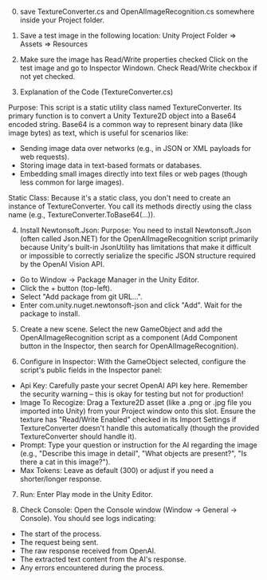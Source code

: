 0. save TextureConverter.cs and OpenAIImageRecognition.cs somewhere inside your Project folder. 

1. Save a test image in the following location:
Unity Project Folder => Assets => Resources

2. Make sure the image has Read/Write properties checked
Click on the test image and go to Inspector Windown. Check Read/Write checkbox if not yet checked. 


3. Explanation of the Code (TextureConverter.cs)

Purpose: This script is a static utility class named TextureConverter. Its primary function is to convert a Unity Texture2D object into a Base64 encoded string. Base64 is a common way to represent binary data (like image bytes) as text, which is useful for scenarios like:
* Sending image data over networks (e.g., in JSON or XML payloads for web requests).
* Storing image data in text-based formats or databases.
* Embedding small images directly into text files or web pages (though less common for large images).

Static Class: Because it's a static class, you don't need to create an instance of TextureConverter. You call its methods directly using the class name (e.g., TextureConverter.ToBase64(...)).

4. Install Newtonsoft.Json: 
Purpose: You need to install Newtonsoft.Json (often called Json.NET) for the OpenAIImageRecognition script primarily because Unity's built-in JsonUtility has limitations that make it difficult or impossible to correctly serialize the specific JSON structure required by the OpenAI Vision API. 

* Go to Window -> Package Manager in the Unity Editor.
* Click the + button (top-left).
* Select "Add package from git URL...".
* Enter com.unity.nuget.newtonsoft-json and click "Add". Wait for the package to install.

5. Create a new scene. Select the new GameObject and add the OpenAIImageRecognition script as a component (Add Component button in the Inspector, then search for OpenAIImageRecognition).

6. Configure in Inspector: With the GameObject selected, configure the script's public fields in the Inspector panel: 
* Api Key: Carefully paste your secret OpenAI API key here. Remember the security warning – this is okay for testing but not for production!
* Image To Recogize: Drag a Texture2D asset (like a .png or .jpg file you imported into Unity) from your Project window onto this slot. Ensure the texture has "Read/Write Enabled" checked in its Import Settings if TextureConverter doesn't handle this automatically (though the provided TextureConverter should handle it).
* Prompt: Type your question or instruction for the AI regarding the image (e.g., "Describe this image in detail", "What objects are present?", "Is there a cat in this image?").
* Max Tokens: Leave as default (300) or adjust if you need a shorter/longer response.

7. Run: Enter Play mode in the Unity Editor.

8. Check Console: Open the Console window (Window -> General -> Console). You should see logs indicating: 
* The start of the process.
* The request being sent.
* The raw response received from OpenAI.
* The extracted text content from the AI's response.
* Any errors encountered during the process.

